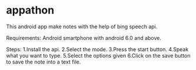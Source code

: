 # appathon
This android app make notes with the help of bing speech api.

Requirements: 
Android smartphone with android 6.0 and above.

Steps:
1.Install  the api.
2.Select  the mode.
3.Press the start button.
4.Speak what you want to type.
5.Select the options given
6.Click on the save button to save the note into a text file.
